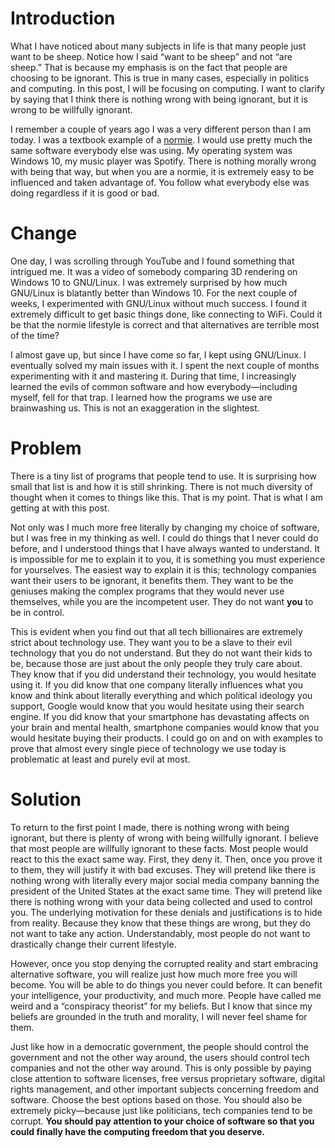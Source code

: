 # Introduction

What I have noticed about many subjects in life is that many people just
want to be sheep. Notice how I said “want to be sheep” and not “are
sheep.” That is because my emphasis is on the fact that people are
choosing to be ignorant. This is true in many cases, especially in
politics and computing. In this post, I will be focusing on computing. I
want to clarify by saying that I think there is nothing wrong with being
ignorant, but it is wrong to be willfully ignorant.

I remember a couple of years ago I was a very different person than I am
today. I was a textbook example of a
[normie](https://www.urbandictionary.com/define.php?term=Normie). I
would use pretty much the same software everybody else was using. My
operating system was Windows 10, my music player was Spotify. There is
nothing morally wrong with being that way, but when you are a normie, it
is extremely easy to be influenced and taken advantage of. You follow
what everybody else was doing regardless if it is good or bad.

# Change

One day, I was scrolling through YouTube and I found something that
intrigued me. It was a video of somebody comparing 3D rendering on
Windows 10 to GNU/Linux. I was extremely surprised by how much GNU/Linux
is blatantly better than Windows 10. For the next couple of weeks, I
experimented with GNU/Linux without much success. I found it extremely
difficult to get basic things done, like connecting to WiFi. Could it be
that the normie lifestyle is correct and that alternatives are terrible
most of the time?

I almost gave up, but since I have come so far, I kept using GNU/Linux.
I eventually solved my main issues with it. I spent the next couple of
months experimenting with it and mastering it. During that time, I
increasingly learned the evils of common software and how
everybody—including myself, fell for that trap. I learned how the
programs we use are brainwashing us. This is not an exaggeration in the
slightest.

# Problem

There is a tiny list of programs that people tend to use. It is
surprising how small that list is and how it is still shrinking. There
is not much diversity of thought when it comes to things like this. That
is my point. That is what I am getting at with this post.

Not only was I much more free literally by changing my choice of
software, but I was free in my thinking as well. I could do things that
I never could do before, and I understood things that I have always
wanted to understand. It is impossible for me to explain it to you, it
is something you must experience for yourselves. The easiest way to
explain it is this; technology companies want their users to be
ignorant, it benefits them. They want to be the geniuses making the
complex programs that they would never use themselves, while you are the
incompetent user. They do not want **you** to be in control.

This is evident when you find out that all tech billionaires are
extremely strict about technology use. They want you to be a slave to
their evil technology that you do not understand. But they do not want
their kids to be, because those are just about the only people they
truly care about. They know that if you did understand their technology,
you would hesitate using it. If you did know that one company literally
influences what you know and think about literally everything and which
political ideology you support, Google would know that you would
hesitate using their search engine. If you did know that your smartphone
has devastating affects on your brain and mental health, smartphone
companies would know that you would hesitate buying their products. I
could go on and on with examples to prove that almost every single piece
of technology we use today is problematic at least and purely evil at
most.

# Solution

To return to the first point I made, there is nothing wrong with being
ignorant, but there is plenty of wrong with being willfully ignorant. I
believe that most people are willfully ignorant to these facts. Most
people would react to this the exact same way. First, they deny it.
Then, once you prove it to them, they will justify it with bad excuses.
They will pretend like there is nothing wrong with literally every major
social media company banning the president of the United States at the
exact same time. They will pretend like there is nothing wrong with your
data being collected and used to control you. The underlying motivation
for these denials and justifications is to hide from reality. Because
they know that these things are wrong, but they do not want to take any
action. Understandably, most people do not want to drastically change
their current lifestyle.

However, once you stop denying the corrupted reality and start embracing
alternative software, you will realize just how much more free you will
become. You will be able to do things you never could before. It can
benefit your intelligence, your productivity, and much more. People have
called me weird and a “conspiracy theorist” for my beliefs. But I know
that since my beliefs are grounded in the truth and morality, I will
never feel shame for them.

Just like how in a democratic government, the people should control the
government and not the other way around, the users should control tech
companies and not the other way around. This is only possible by paying
close attention to software licenses, free versus proprietary software,
digital rights management, and other important subjects concerning
freedom and software. Choose the best options based on those. You should
also be extremely picky—because just like politicians, tech companies
tend to be corrupt. **You should pay attention to your choice of
software so that you could finally have the computing freedom that you
deserve.**
